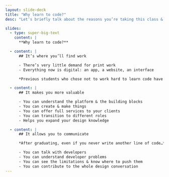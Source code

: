 ```yaml
---
layout: slide-deck
title: "Why learn to code?"
desc: "Let’s briefly talk about the reasons you’re taking this class & why learning to code will help you."

slides:
  - type: super-big-text
    content: |
      **Why learn to code?**

  - content: |
      ## It’s where you’ll find work

      - There’s very little demand for print work
      - Everything now is digital: an app, a website, an interface

      *Previous students who chose not to work hard to learn code have struggled to find placements & jobs*

  - content: |
      ## It makes you more valuable

      - You can understand the platform & the building blocks
      - You can create & make things
      - You can offer full services to your clients
      - You can transition to different roles
      - Helps you expand your design knowledge

  - content: |
      ## It allows you to communicate

      *After graduating, even if you never write another line of code…*

      - You can talk with developers
      - You can understand developer problems
      - You can see the limitations & know where to push them
      - You can contribute to the whole design conversation
---
```

